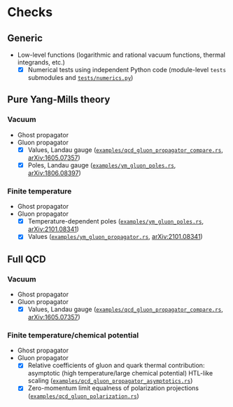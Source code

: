 <!-- markdownlint-disable MD024 -->
# Checks

## Generic

- Low-level functions (logarithmic and rational vacuum functions, thermal integrands, etc.)
  - [x] Numerical tests using independent Python code (module-level `tests` submodules and [`tests/numerics.py`](tests/numerics.py))

## Pure Yang-Mills theory

### Vacuum

- Ghost propagator
- Gluon propagator
  - [x] Values, Landau gauge ([`examples/qcd_gluon_propagator_compare.rs`](examples/qcd_gluon_propagator_compare.rs), [arXiv:1605.07357](https://arxiv.org/pdf/1605.07357.pdf))
  - [x] Poles, Landau gauge ([`examples/ym_gluon_poles.rs`](examples/ym_gluon_poles.rs), [arXiv:1806.08397](https://arxiv.org/abs/1806.08397))

### Finite temperature

- Ghost propagator
- Gluon propagator
  - [x] Temperature-dependent poles ([`examples/ym_gluon_poles.rs`](examples/ym_gluon_poles.rs), [arXiv:2101.08341](https://arxiv.org/abs/2101.08341))
  - [x] Values ([`examples/ym_gluon_propagator.rs`](examples/ym_gluon_propagator.rs), [arXiv:2101.08341](https://arxiv.org/abs/2101.08341))

## Full QCD

### Vacuum

- Ghost propagator
- Gluon propagator
  - [x] Values, Landau gauge ([`examples/qcd_gluon_propagator_compare.rs`](examples/qcd_gluon_propagator_compare.rs), [arXiv:1605.07357](https://arxiv.org/pdf/1605.07357.pdf))

### Finite temperature/chemical potential

- Ghost propagator
- Gluon propagator
  - [x] Relative coefficients of gluon and quark thermal contribution: asymptotic (high temperature/large chemical potential) HTL-like scaling ([`examples/qcd_gluon_propagator_asymptotics.rs`](examples/qcd_gluon_propagator_asymptotics.rs))
  - [x] Zero-momentum limit equalness of polarization projections ([`examples/qcd_gluon_polarization.rs`](examples/qcd_gluon_polarization.rs))
